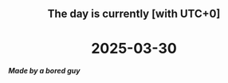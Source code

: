 <h2 align=center>The day is currently [with UTC+0]</h2>
<h1 align=center><!--TIME BEGIN-->2025-03-30<!--TIME END--></h1>
<h5>Made by a bored guy</h5>
